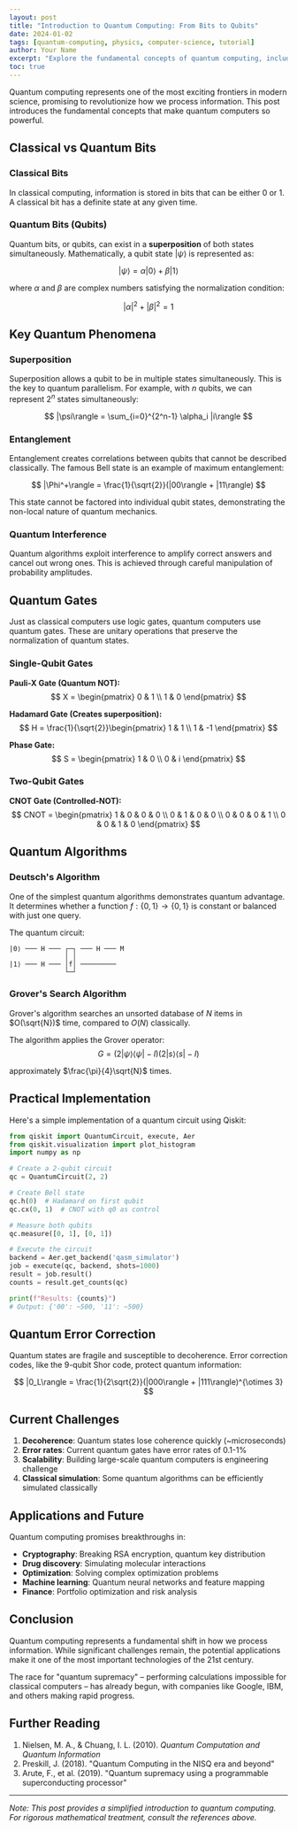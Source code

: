 ```yaml
---
layout: post
title: "Introduction to Quantum Computing: From Bits to Qubits"
date: 2024-01-02
tags: [quantum-computing, physics, computer-science, tutorial]
author: Your Name
excerpt: "Explore the fundamental concepts of quantum computing, including superposition, entanglement, and quantum gates, with practical examples and mathematical foundations."
toc: true
---
```


Quantum computing represents one of the most exciting frontiers in modern science, promising to revolutionize how we process information. This post introduces the fundamental concepts that make quantum computers so powerful.

## Classical vs Quantum Bits

### Classical Bits

In classical computing, information is stored in bits that can be either 0 or 1. A classical bit has a definite state at any given time.

### Quantum Bits (Qubits)

Quantum bits, or qubits, can exist in a **superposition** of both states simultaneously. Mathematically, a qubit state $|\psi\rangle$ is represented as:

$$
|\psi\rangle = \alpha|0\rangle + \beta|1\rangle
$$

where $\alpha$ and $\beta$ are complex numbers satisfying the normalization condition:

$$
|\alpha|^2 + |\beta|^2 = 1
$$

## Key Quantum Phenomena

### Superposition

Superposition allows a qubit to be in multiple states simultaneously. This is the key to quantum parallelism. For example, with $n$ qubits, we can represent $2^n$ states simultaneously:

$$
|\psi\rangle = \sum_{i=0}^{2^n-1} \alpha_i |i\rangle
$$

### Entanglement

Entanglement creates correlations between qubits that cannot be described classically. The famous Bell state is an example of maximum entanglement:

$$
|\Phi^+\rangle = \frac{1}{\sqrt{2}}(|00\rangle + |11\rangle)
$$

This state cannot be factored into individual qubit states, demonstrating the non-local nature of quantum mechanics.

### Quantum Interference

Quantum algorithms exploit interference to amplify correct answers and cancel out wrong ones. This is achieved through careful manipulation of probability amplitudes.

## Quantum Gates

Just as classical computers use logic gates, quantum computers use quantum gates. These are unitary operations that preserve the normalization of quantum states.

### Single-Qubit Gates

**Pauli-X Gate (Quantum NOT):**
$$
X = \begin{pmatrix} 0 & 1 \\ 1 & 0 \end{pmatrix}
$$

**Hadamard Gate (Creates superposition):**
$$
H = \frac{1}{\sqrt{2}}\begin{pmatrix} 1 & 1 \\ 1 & -1 \end{pmatrix}
$$

**Phase Gate:**
$$
S = \begin{pmatrix} 1 & 0 \\ 0 & i \end{pmatrix}
$$

### Two-Qubit Gates

**CNOT Gate (Controlled-NOT):**
$$
CNOT = \begin{pmatrix} 
1 & 0 & 0 & 0 \\
0 & 1 & 0 & 0 \\
0 & 0 & 0 & 1 \\
0 & 0 & 1 & 0 
\end{pmatrix}
$$

## Quantum Algorithms

### Deutsch's Algorithm

One of the simplest quantum algorithms demonstrates quantum advantage. It determines whether a function $f: \{0,1\} \to \{0,1\}$ is constant or balanced with just one query.

The quantum circuit:

```
|0⟩ ─── H ─── ┌─┐ ─── H ─── M
              │ │
|1⟩ ─── H ─── │f│ ─────────
              └─┘
```

### Grover's Search Algorithm

Grover's algorithm searches an unsorted database of $N$ items in $O(\sqrt{N})$ time, compared to $O(N)$ classically.

The algorithm applies the Grover operator:
$$
G = (2|\psi\rangle\langle\psi| - I)(2|s\rangle\langle s| - I)
$$

approximately $\frac{\pi}{4}\sqrt{N}$ times.

## Practical Implementation

Here's a simple implementation of a quantum circuit using Qiskit:

```python
from qiskit import QuantumCircuit, execute, Aer
from qiskit.visualization import plot_histogram
import numpy as np

# Create a 2-qubit circuit
qc = QuantumCircuit(2, 2)

# Create Bell state
qc.h(0)  # Hadamard on first qubit
qc.cx(0, 1)  # CNOT with q0 as control

# Measure both qubits
qc.measure([0, 1], [0, 1])

# Execute the circuit
backend = Aer.get_backend('qasm_simulator')
job = execute(qc, backend, shots=1000)
result = job.result()
counts = result.get_counts(qc)

print(f"Results: {counts}")
# Output: {'00': ~500, '11': ~500}
```

## Quantum Error Correction

Quantum states are fragile and susceptible to decoherence. Error correction codes, like the 9-qubit Shor code, protect quantum information:

$$
|0_L\rangle = \frac{1}{2\sqrt{2}}(|000\rangle + |111\rangle)^{\otimes 3}
$$

## Current Challenges

1. **Decoherence**: Quantum states lose coherence quickly (~microseconds)
2. **Error rates**: Current quantum gates have error rates of 0.1-1%
3. **Scalability**: Building large-scale quantum computers is engineering challenge
4. **Classical simulation**: Some quantum algorithms can be efficiently simulated classically

## Applications and Future

Quantum computing promises breakthroughs in:

- **Cryptography**: Breaking RSA encryption, quantum key distribution
- **Drug discovery**: Simulating molecular interactions
- **Optimization**: Solving complex optimization problems
- **Machine learning**: Quantum neural networks and feature mapping
- **Finance**: Portfolio optimization and risk analysis

## Conclusion

Quantum computing represents a fundamental shift in how we process information. While significant challenges remain, the potential applications make it one of the most important technologies of the 21st century.

The race for "quantum supremacy" – performing calculations impossible for classical computers – has already begun, with companies like Google, IBM, and others making rapid progress.

## Further Reading

1. Nielsen, M. A., & Chuang, I. L. (2010). *Quantum Computation and Quantum Information*
2. Preskill, J. (2018). "Quantum Computing in the NISQ era and beyond"
3. Arute, F., et al. (2019). "Quantum supremacy using a programmable superconducting processor"

---

*Note: This post provides a simplified introduction to quantum computing. For rigorous mathematical treatment, consult the references above.*
